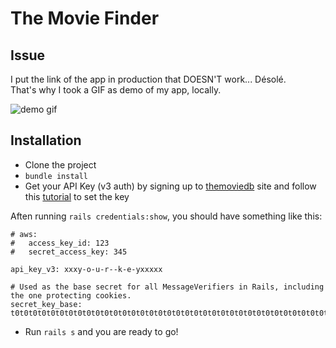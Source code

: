 # The Movie Finder

## Issue

I put the link of the app in production that DOESN'T work... Désolé.  
That's why I took a GIF as demo of my app, locally.

![demo gif](http://g.recordit.co/RHxJfM0Mx6.gif)

## Installation

- Clone the project
- `bundle install`
- Get your API Key (v3 auth) by signing up to [themoviedb](https://www.themoviedb.org/) site and follow this [tutorial](https://www.viget.com/articles/storing-secret-credentials-in-rails-5-2-and-up/) to set the key

Aften running `rails credentials:show`, you should have something like this:

```
# aws:
#   access_key_id: 123
#   secret_access_key: 345

api_key_v3: xxxy-o-u-r--k-e-yxxxxx

# Used as the base secret for all MessageVerifiers in Rails, including the one protecting cookies.
secret_key_base: t0t0t0t0t0t0t0t0t0t0t0t0t0t0t0t0t0t0t0t0t0t0t0t0t0t0t0t0t0t0t0t0t0t0t0t0t0t0t0t0t0t0t0t0t0
```

- Run `rails s` and you are ready to go!

